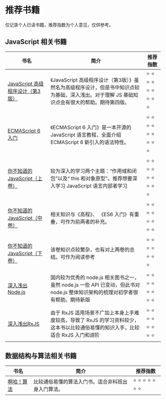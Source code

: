 # 推荐书籍

仅记录个人已读书籍，推荐指数为个人意见，仅供参考。

## JavaScript 相关书籍

| 书名 | 简介 | 推荐指数 |
|-|-|-|
| [JavaScript 高级程序设计（第3版）](https://book.douban.com/subject/10546125/) |《JavaScript 高级程序设计（第3版）》虽然名为高级程序设计，但是书中知识点较为基础，深入浅出。对于理解 JS 基础知识点会有很大的帮助。期待第四版。 | :star: :star: :star: :star: :star: :star: :star: :star: :star:                                        
| [ECMAScript 6 入门](http://es6.ruanyifeng.com/) | 《ECMAScript 6 入门》是一本开源的 JavaScript 语言教程，全面介绍 ECMAScript 6 新引入的语法特性。 | :star: :star: :star: :star: :star: :star: :star: :star: :star:
| [你不知道的 JavaScript（上卷）](https://book.douban.com/subject/26351021/) | 较为深入的学习两个主题：“作用域和闭包”以及“ this 和对象原型”。推荐想要深入学习 JavaScript 语言内部者学习 | :star: :star: :star: :star: :star: :star: :star: :star: :star:
| [你不知道的 JavaScript（中卷）](https://book.douban.com/subject/26854244/) | 相关知识与《高程》、 《ES6 入门》有重叠，可作为前两者的补充。 | :star: :star: :star: :star: :star: :star: :star: :star:
| [你不知道的 JavaScript（下卷）](https://book.douban.com/subject/27620408/) | 该卷知识点较繁杂，也有对上两卷的总结。可作为阅读参考 | :star: :star: :star: :star: :star: :star: :star:
| [深入浅出 Node.js](https://book.douban.com/subject/25768396/) | 国内较为优秀的 node.js 相关图书之一，虽然 node.js 一些 API 已变动，但此书对 node.js 整体知识架构的梳理对初学者很有帮助。期待新版 | :star: :star: :star: :star: :star: :star: :star: :star:
| [深入浅出RxJS](https://book.douban.com/subject/30217949/) | 由于 RxJS 适用场景不广加上本身上手难度较高，导致了 RxJS 的学习资料较少，这本书以比较通俗易懂的知识入手，比较适合 RxJS 入门和进阶 |  :star: :star: :star: :star: :star: :star: :star: :star:

## 数据结构与算法相关书籍

| 书名 | 简介 | 推荐指数 |
|-|-|-|
| [啊哈！算法](https://book.douban.com/subject/25894685/) | 比较通俗易懂的算法入门书。适合非科班出身入门算法。|  :star: :star: :star: :star: :star: :star: :star: 
